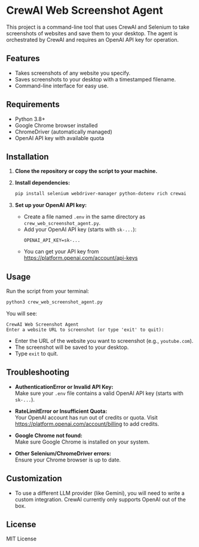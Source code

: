 # CrewAI Web Screenshot Agent

This project is a command-line tool that uses CrewAI and Selenium to take screenshots of websites and save them to your desktop. The agent is orchestrated by CrewAI and requires an OpenAI API key for operation.

## Features

- Takes screenshots of any website you specify.
- Saves screenshots to your desktop with a timestamped filename.
- Command-line interface for easy use.

## Requirements

- Python 3.8+
- Google Chrome browser installed
- ChromeDriver (automatically managed)
- OpenAI API key with available quota

## Installation

1. **Clone the repository or copy the script to your machine.**

2. **Install dependencies:**
   ```bash
   pip install selenium webdriver-manager python-dotenv rich crewai
   ```

3. **Set up your OpenAI API key:**
   - Create a file named `.env` in the same directory as `crew_web_screenshot_agent.py`.
   - Add your OpenAI API key (starts with `sk-...`):
     ```
     OPENAI_API_KEY=sk-...
     ```
   - You can get your API key from https://platform.openai.com/account/api-keys

## Usage

Run the script from your terminal:
```bash
python3 crew_web_screenshot_agent.py
```

You will see:
```
CrewAI Web Screenshot Agent
Enter a website URL to screenshot (or type 'exit' to quit):
```
- Enter the URL of the website you want to screenshot (e.g., `youtube.com`).
- The screenshot will be saved to your desktop.
- Type `exit` to quit.

## Troubleshooting

- **AuthenticationError or Invalid API Key:**  
  Make sure your `.env` file contains a valid OpenAI API key (starts with `sk-...`).

- **RateLimitError or Insufficient Quota:**  
  Your OpenAI account has run out of credits or quota. Visit https://platform.openai.com/account/billing to add credits.

- **Google Chrome not found:**  
  Make sure Google Chrome is installed on your system.

- **Other Selenium/ChromeDriver errors:**  
  Ensure your Chrome browser is up to date.

## Customization

- To use a different LLM provider (like Gemini), you will need to write a custom integration. CrewAI currently only supports OpenAI out of the box.

## License

MIT License
